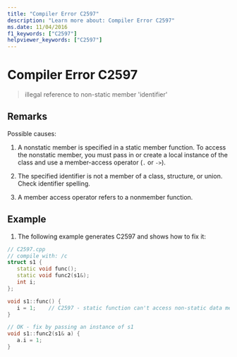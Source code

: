 ```yaml
---
title: "Compiler Error C2597"
description: "Learn more about: Compiler Error C2597"
ms.date: 11/04/2016
f1_keywords: ["C2597"]
helpviewer_keywords: ["C2597"]
---
```

# Compiler Error C2597

> illegal reference to non-static member 'identifier'

## Remarks

Possible causes:

1. A nonstatic member is specified in a static member function. To access the nonstatic member, you must pass in or create a local instance of the class and use a member-access operator (`.` or `->`).

1. The specified identifier is not a member of a class, structure, or union. Check identifier spelling.

1. A member access operator refers to a nonmember function.

## Example

1. The following example generates C2597 and shows how to fix it:

```cpp
// C2597.cpp
// compile with: /c
struct s1 {
   static void func();
   static void func2(s1&);
   int i;
};

void s1::func() {
   i = 1;    // C2597 - static function can't access non-static data member
}

// OK - fix by passing an instance of s1
void s1::func2(s1& a) {
   a.i = 1;
}
```
